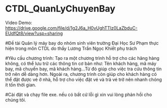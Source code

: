 # CTDL_QuanLyChuyenBay

Video Demo: https://drive.google.com/file/d/1g2J6a_H0vUghTTlz0LaZbduC-EUdfQt8/view?usp=sharing 

#Đề tài Quản lý máy bay do nhóm sinh viên trường Đại Học Sư Phạm thực hiện trong môn CTDL do thầy Lương Trần Ngọc Khiết phụ trách

#Yêu cầu chương trình:
Tạo ra một chương trình hỗ trợ cho các hãng hàng không, có thể lưu trữ các thông tin cơ bản như: Tên khách hàng, mã máy bay, mã chuyến bay, 
mã khách hàng…Từ đó giúp cho việc tra cứu thông tin trở nên dễ dàng hơn.
Ngoài ra, chương trình còn giúp cho khách hàng có thể đặt được vé ở nhà, hỗ trợ cho việc đặt vé và trả vé trở nên nhanh chóng ít tốn thời gian.

#Cài đặt và chạy file exe. nếu có bất cứ lỗi gì xin vui lòng phản hồi cho chúng tôi.

